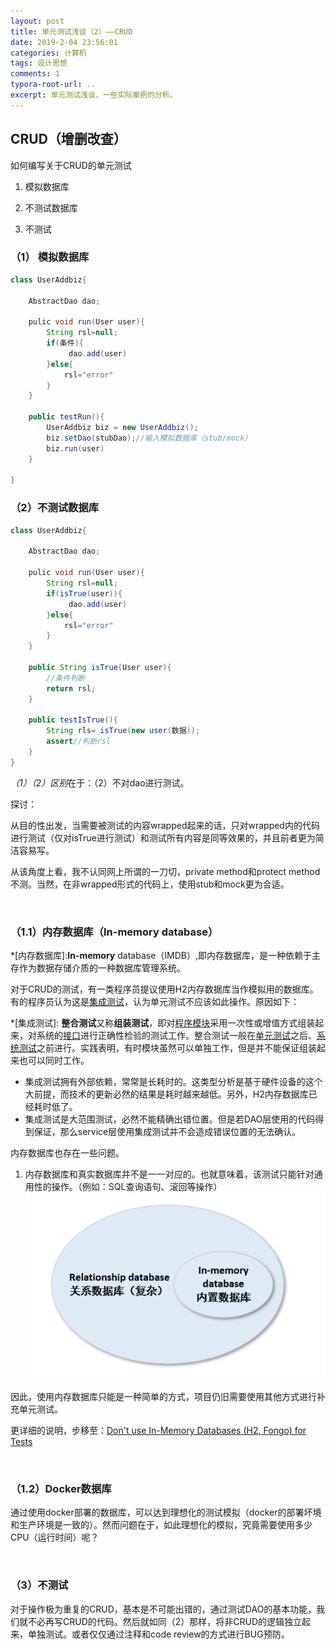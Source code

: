 ```yaml
---
layout: post
title: 单元测试浅谈（2）——CRUD
date: 2019-2-04 23:56:01
categories: 计算机
tags: 设计思想
comments: 1
typora-root-url: ..
excerpt: 单元测试浅谈，一些实际案例的分析。
---
```




## CRUD（增删改查）

如何编写关于CRUD的单元测试

1. 模拟数据库

2. 不测试数据库
3. 不测试

### （1） 模拟数据库

```java
class UserAddbiz{
    
    AbstractDao dao;
    
    pulic void run(User user){
        String rsl=null;
        if(条件){
             dao.add(user) 
        }else{
            rsl="error"
        }        
    }
    
    public testRun(){
        UserAddbiz biz = new UserAddbiz();
        biz.setDao(stubDao);//输入模拟数据库（stub/mock）
        biz.run(user)
    }  
    
}
```

### （2）不测试数据库

```java
class UserAddbiz{
    
    AbstractDao dao;
    
    pulic void run(User user){
        String rsl=null;
        if(isTrue(user)){
             dao.add(user) 
        }else{
            rsl="error"
        }        
    }
    
    public String isTrue(User user){
        //条件判断
        return rsl;
    }
    
    public testIsTrue(){
    	String rls= isTrue(new user(数据));
        assert//判断rsl
    }      
}
```

*（1）（2）区别*在于：（2）不对dao进行测试。

探讨：

从目的性出发，当需要被测试的内容wrapped起来的话，只对wrapped内的代码进行测试（仅对isTrue进行测试）和测试所有内容是同等效果的，并且前者更为简洁容易写。

从该角度上看，我不认同网上所谓的一刀切，private method和protect method不测。当然，在非wrapped形式的代码上，使用stub和mock更为合适。

<br>

### （1.1）内存数据库（In-memory database）

*[内存数据库]:**In-memory** database（IMDB）,即内存数据库，是一种依赖于主存作为数据存储介质的一种数据库管理系统。

对于CRUD的测试，有一类程序员提议使用H2内存数据库当作模拟用的数据库。有的程序员认为这是[集成测试](#集成测试)，认为单元测试不应该如此操作。原因如下：

*[集成测试]: **整合测试**又称**组装测试**，即对[程序模块](https://zh.wikipedia.org/w/index.php?title=%E7%A8%8B%E5%BA%8F%E6%A8%A1%E5%9D%97&action=edit&redlink=1)采用一次性或增值方式组装起来，对系统的[接口](https://zh.wikipedia.org/wiki/%E6%8E%A5%E5%8F%A3)进行正确性检验的测试工作。整合测试一般在[单元测试](https://zh.wikipedia.org/wiki/%E5%8D%95%E5%85%83%E6%B5%8B%E8%AF%95)之后、[系统测试](https://zh.wikipedia.org/wiki/%E7%B3%BB%E7%BB%9F%E6%B5%8B%E8%AF%95)之前进行。实践表明，有时模块虽然可以单独工作，但是并不能保证组装起来也可以同时工作。

- 集成测试拥有外部依赖，常常是长耗时的。这类型分析是基于硬件设备的这个大前提，而技术的更新必然的结果是耗时越来越低。另外，H2内存数据库已经耗时低了。
- 集成测试是大范围测试，必然不能精确出错位置。但是若DAO层使用的代码得到保证，那么service层使用集成测试并不会造成错误位置的无法确认。

内存数据库也存在一些问题。

1. 内存数据库和真实数据库并不是一一对应的。也就意味着，该测试只能针对通用性的操作。（例如：SQL查询语句、滚回等操作）
   ![1548578797084](/../assets/blog_res/1548578754622.png)

因此，使用内存数据库只能是一种简单的方式，项目仍旧需要使用其他方式进行补充单元测试。

更详细的说明，步移至：[Don't use In-Memory Databases (H2, Fongo) for Tests](https://blog.philipphauer.de/dont-use-in-memory-databases-tests-h2/)

<br>

### （1.2）Docker数据库

通过使用docker部署的数据库，可以达到理想化的测试模拟（docker的部署坏境和生产环境是一致的）。然而问题在于，如此理想化的模拟，究竟需要使用多少CPU（运行时间）呢？

<br>

### （3）不测试

对于操作极为重复的CRUD，基本是不可能出错的，通过测试DAO的基本功能，我们就不必再写CRUD的代码。然后就如同（2）那样，将非CRUD的逻辑独立起来，单独测试。或者仅仅通过注释和code review的方式进行BUG预防。